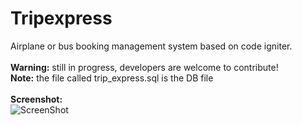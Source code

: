 Tripexpress
===========

Airplane or bus booking management system based on code igniter.<br/><br/>
<strong>Warning:</strong> still in progress, developers are welcome to contribute!<br/>
<strong>Note:</strong> the file called trip_express.sql is the DB file<br/><br/>
<strong>Screenshot:</strong><br/>
![ScreenShot](https://raw.github.com/toocool/tripexpress/master/screenshot.png)
